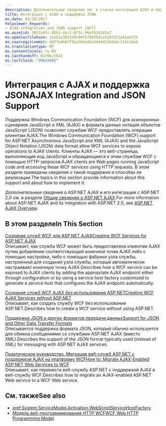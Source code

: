 ```yaml
---
description: Дополнительные сведения см. в статье интеграция AJAX и поддержка JSON.
title: Интеграция с AJAX и поддержка JSON
ms.date: 03/30/2017
helpviewer_keywords:
- AJAX integration and JSON support [WCF]
ms.assetid: 3851a8fc-d861-4ac1-873c-96af0343d3a7
ms.openlocfilehash: 13e52a3013e9c04f57d6303caf18fd23a41ebf25
ms.sourcegitcommit: ddf7edb67715a5b9a45e3dd44536dabc153c1de0
ms.translationtype: MT
ms.contentlocale: ru-RU
ms.lasthandoff: 02/06/2021
ms.locfileid: "99643895"
---
```

# <a name="ajax-integration-and-json-support"></a><span data-ttu-id="61e55-103">Интеграция с AJAX и поддержка JSON</span><span class="sxs-lookup"><span data-stu-id="61e55-103">AJAX Integration and JSON Support</span></span>

<span data-ttu-id="61e55-104">Поддержка Windows Communication Foundation (WCF) для асинхронных сценариев JavaScript и XML (AJAX) и формата данных нотация объектов JavaScript (JSON) позволяет службам WCF предоставлять операции клиентам AJAX.</span><span class="sxs-lookup"><span data-stu-id="61e55-104">The Windows Communication Foundation (WCF) support for ASP.NET Asynchronous JavaScript and XML (AJAX) and the JavaScript Object Notation (JSON) data format allow WCF services to expose operations to AJAX clients.</span></span> <span data-ttu-id="61e55-105">Клиенты AJAX — это веб-страницы, выполняющие код JavaScript и обращающиеся к этим службам WCF с помощью HTTP-запросов.</span><span class="sxs-lookup"><span data-stu-id="61e55-105">AJAX clients are Web pages running JavaScript code and accessing these WCF services using HTTP requests.</span></span> <span data-ttu-id="61e55-106">В этом разделе приведены сведения о такой поддержке и способах ее реализации.</span><span class="sxs-lookup"><span data-stu-id="61e55-106">The topics in this section provide information about this support and about how to implement it.</span></span>  
  
 <span data-ttu-id="61e55-107">Дополнительные сведения о ASP.NET AJAX и его интеграции с ASP.NET 2,0 см. в разделе [Общие сведения о ASP.NET AJAX](/previous-versions/aspnet/bb398874(v=vs.100)).</span><span class="sxs-lookup"><span data-stu-id="61e55-107">For more information about ASP.NET AJAX and its integration with ASP.NET 2.0, see [ASP.NET AJAX Overview](/previous-versions/aspnet/bb398874(v=vs.100)).</span></span>  
  
## <a name="in-this-section"></a><span data-ttu-id="61e55-108">В этом разделе</span><span class="sxs-lookup"><span data-stu-id="61e55-108">In This Section</span></span>  

 [<span data-ttu-id="61e55-109">Создание служб WCF для ASP.NET AJAX</span><span class="sxs-lookup"><span data-stu-id="61e55-109">Creating WCF Services for ASP.NET AJAX</span></span>](creating-wcf-services-for-aspnet-ajax.md)  
 <span data-ttu-id="61e55-110">Описывает, как служба WCF может быть предоставлена клиентам AJAX путем добавления соответствующей конечной точки AJAX либо с помощью настройки, либо с помощью фабрики узла службы, настроенной для создания узла службы, который автоматически настраивает конечную точку AJAX.</span><span class="sxs-lookup"><span data-stu-id="61e55-110">Describes how a WCF service can be exposed to AJAX clients by adding the appropriate AJAX endpoint either through configuration or by using a service host factory customized to generate a service host that configures the AJAX endpoint automatically.</span></span>  
  
 [<span data-ttu-id="61e55-111">Создание служб WCF AJAX без использования ASP.NET</span><span class="sxs-lookup"><span data-stu-id="61e55-111">Creating WCF AJAX Services without ASP.NET</span></span>](creating-wcf-ajax-services-without-aspnet.md)  
 <span data-ttu-id="61e55-112">Описывает, как создать службу WCF без использования ASP.NET.</span><span class="sxs-lookup"><span data-stu-id="61e55-112">Describes how to create a WCF service without using ASP.NET.</span></span>  
  
 [<span data-ttu-id="61e55-113">Поддержка JSON и других форматов передачи данных</span><span class="sxs-lookup"><span data-stu-id="61e55-113">Support for JSON and Other Data Transfer Formats</span></span>](support-for-json-and-other-data-transfer-formats.md)  
 <span data-ttu-id="61e55-114">Описывается поддержка формата JSON, который обычно используется для обмена сообщениями со службами ASP.NET AJAX (вместо XML).</span><span class="sxs-lookup"><span data-stu-id="61e55-114">Describes the support of the JSON format typically used (instead of XML) for messaging with ASP.NET AJAX services.</span></span>  
  
 [<span data-ttu-id="61e55-115">Практическое руководство. Миграция веб-служб ASP.NET с поддержкой AJAX на платформу WCF</span><span class="sxs-lookup"><span data-stu-id="61e55-115">How to: Migrate AJAX-Enabled ASP.NET Web Services to WCF</span></span>](how-to-migrate-ajax-enabled-aspnet-web-services-to-wcf.md)  
 <span data-ttu-id="61e55-116">Описывает, как перенести веб-службу ASP.NET с поддержкой AJAX в веб-службу WCF.</span><span class="sxs-lookup"><span data-stu-id="61e55-116">Describes how to migrate an AJAX-enabled ASP.NET Web service to a WCF Web service.</span></span>  
  
## <a name="see-also"></a><span data-ttu-id="61e55-117">См. также</span><span class="sxs-lookup"><span data-stu-id="61e55-117">See also</span></span>

- <xref:System.ServiceModel.Activation.WebScriptServiceHostFactory>
- [<span data-ttu-id="61e55-118">Модель веб-программирования HTTP WCF</span><span class="sxs-lookup"><span data-stu-id="61e55-118">WCF Web HTTP Programming Model</span></span>](wcf-web-http-programming-model.md)
